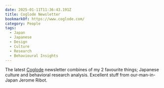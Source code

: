 ```yaml
---
date: 2025-01-11T11:36:43.191Z
title: Coglode Newsletter
bookmarkOf: https://www.coglode.com/
category: People
tags:
  - Japan
  - Japanese
  - Design
  - Culture
  - Research
  - Behavioural Insights
---
```


The latest [Coglode](https://www.coglode.com/) newsletter combines of my 2 favourite things; Japanese culture and behavioral research analysis. Excellent stuff from our-man-in-Japan Jerome Ribot.


